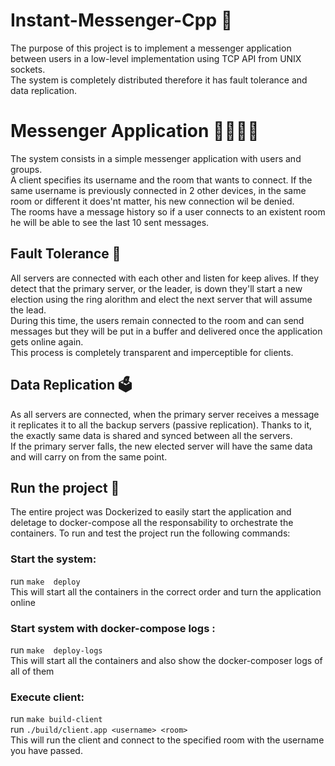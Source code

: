 # Instant-Messenger-Cpp 💬
The purpose of this project is to implement a messenger application between users in a low-level implementation using TCP API from UNIX sockets.<br />
The system is completely distributed therefore it has fault tolerance and data replication.

# Messenger Application 👨‍👩‍👦‍👦
The system consists in a simple messenger application with users and groups.<br />
A client specifies its username and the room that wants to connect. If the same username is previously connected in 2 other devices, in the same room or different it does'nt matter, his new connection wil be denied. <br />
The rooms have a message history so if a user connects to an existent room he will be able to see the last 10 sent messages.

## Fault Tolerance 🔌
All servers are connected with each other and listen for keep alives. If they detect that the primary server, or the leader, is down they'll start a new election using the ring alorithm and elect the next server that will assume the lead.<br />
During this time, the users remain connected to the room and can send messages but they will be put in a buffer and delivered once the application gets online again.<br />
This process is completely transparent and imperceptible for clients.

## Data Replication 🗳
As all servers are connected, when the primary server receives a message it replicates it to all the backup servers (passive replication). Thanks to it, the exactly same data is shared and synced between all the servers.<br />
If the primary server falls, the new elected server will have the same data and will carry on from the same point.

## Run the project 🎡

The entire project was Dockerized to easily start the application and deletage to docker-compose all the responsability to orchestrate the containers.
To run and test the project run the following commands:

### Start the system:<br />
   run `make  deploy` <br />
This will start all the containers in the correct order and turn the application online

### Start system with docker-compose logs :<br />
   run `make  deploy-logs` <br />
This will start all the containers and also show the docker-composer logs of all of them

### Execute client:<br />
   run `make build-client`<br />
   run `./build/client.app <username> <room>`<br />
This will run the client and connect to the specified room with the username you have passed.
